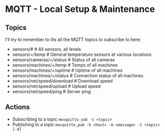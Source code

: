 # MQTT - Local Setup & Maintenance

## Topics
I'll try to remember to lits all the MQTT topics to subscribe to here:
 - sensors/#                    # All sensors, all levels
 - sensors/+/temp               # General temperature sensors at various locations
 - sensors/cameras/+/status     # Status of all cameras
 - sensors/machines/+/temp      # Temps of all machines 
 - sensors/machines/+/uptime    # Uptime of all machines
 - sensors/machines/+/status    # Connection status of all machines
 - sensors/net/speed/download   # Download speed
 - sensors/net/speed/upload     # Upload speed
 - sensors/net/speed/ping       # Server ping
 
## Actions
 - Subscribing to a topic
    `mosquitto_sub -t <topic>`
 - Publishing to a topic
    `mosquitto_pub -h <host> -m <message> -t <topic> [-d]` 
